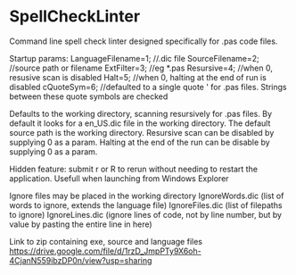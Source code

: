 # SpellCheckLinter
 Command line spell check linter designed specifically for .pas code files.

Startup params:
LanguageFilename=1; //.dic file
SourceFilename=2; //source path or filename
ExtFilter=3; //eg *.pas
Resursive=4; //when 0, resusive scan is disabled
Halt=5; //when 0, halting at the end of run is disabled
cQuoteSym=6; //defaulted to a single quote ' for .pas files. Strings between these quote symbols are checked

Defaults to the working directory, scanning resursively for .pas files.
By default it looks for a en_US.dic file in the working directory.
The default source path is the working directory.
Resursive scan can be disabled by supplying 0 as a param.
Halting at the end of the run can be disable by supplying 0 as a param.

Hidden feature: submit r or R to rerun without needing to restart the application. Usefull when launching from Windows Explorer

Ignore files may be placed in the working directory
IgnoreWords.dic (list of words to ignore, extends the language file)
IgnoreFiles.dic (list of filepaths to ignore)
IgnoreLines.dic (ignore lines of code, not by line number, but by value by pasting the entire line in here)

Link to zip containing exe, source and language files
https://drive.google.com/file/d/1rzD_JmpPTy9X6oh-4CjanN559ibzDP0n/view?usp=sharing
